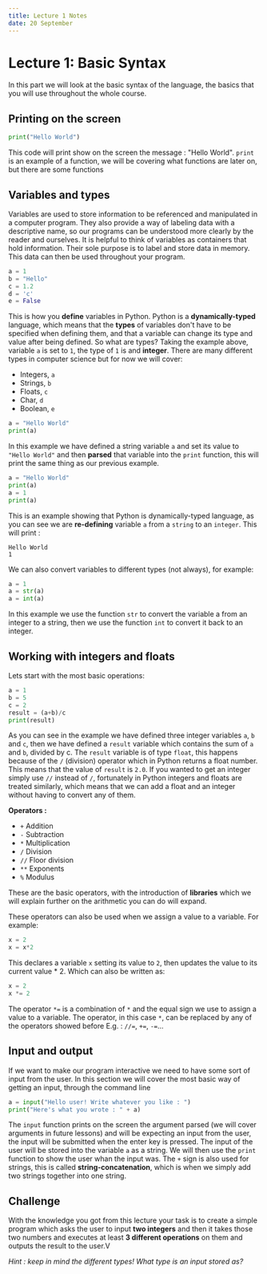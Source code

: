 ```yaml
---
title: Lecture 1 Notes
date: 20 September
---
```


# Lecture 1: Basic Syntax

In this part we will look at the basic syntax of the language, the basics that you
will use throughout the whole course.

## Printing on the screen

```python
print("Hello World")
```

This code will print show on the screen the message : "Hello World".
`print` is an example of a function, we will be covering what functions are later on,
but there are some functions 

## Variables and types
Variables are used to store information to be referenced and manipulated in a 
computer program. They also provide a way of labeling data with a descriptive name, 
so our programs can be understood more clearly by the reader and ourselves. 
It is helpful to think of variables as containers that hold information. 
Their sole purpose is to label and store data in memory. This data can then be used 
throughout your program.

```python
a = 1
b = "Hello"
c = 1.2
d = 'c'
e = False
```

This is how you **define** variables in Python. Python is a **dynamically-typed** language,
which means that the **types** of variables don't have to be specified when defining them, 
and that a variable can change its type and value after being defined. 
So what are types? Taking the example above, variable `a` is set to `1`, the type of `1` is 
and **integer**. There are many different types in computer science but for now we will cover:

- Integers, `a`
- Strings, `b`
- Floats, `c`
- Char, `d`
- Boolean, `e`

```python
a = "Hello World"
print(a)
```

In this example we have defined a string variable `a` and set its value to `"Hello World"` 
and then **parsed** that variable into the `print` function, this will print the same thing 
as our previous example.

```python
a = "Hello World"
print(a)
a = 1
print(a)
```

This is an example showing that Python is dynamically-typed language, as you can see we are
**re-defining** variable `a` from a `string` to an `integer`. This will print :
```
Hello World
1
```

We can also convert variables to different types (not always), for example:

```python
a = 1
a = str(a)
a = int(a)
```

In this example we use the function `str` to convert the variable a from an integer to a string, then
we use the function `int` to convert it back to an integer.

## Working with integers and floats

Lets start with the most basic operations:

```python
a = 1
b = 5
c = 2
result = (a+b)/c
print(result)
```

As you can see in the example we have defined three integer variables `a`, `b` and `c`, then we have defined a
`result` variable which contains the sum of `a` and `b`, divided by c. The `result` variable is of type `float`,
this happens because of the `/` (division) operator which in Python returns a float number. This means that the
value of `result` is `2.0`. If you wanted to get an integer simply use `//` instead of `/`, fortunately in Python
integers and floats are treated similarly, which means that we can add a float and an integer without having to
convert any of them.

**Operators :**
- `+` Addition
- `-` Subtraction
- `*` Multiplication
- `/` Division
- `//` Floor division
- `**` Exponents
- `%` Modulus

These are the basic operators, with the introduction of **libraries** which we will explain further on the arithmetic
you can do will expand.

These operators can also be used when we assign a value to a variable. For example:

```python
x = 2
x = x*2
```

This declares a variable `x` setting its value to `2`, then updates the value to its current value * 2. Which can also be written as:

```python
x = 2
x *= 2
```

The operator `*=` is a combination of `*` and the equal sign we use to assign a value to a variable. The operator, in this case `*`,
can be replaced by any of the operators showed before E.g. : `//=`, `+=`, `-=`...

## Input and output

If we want to make our program interactive we need to have some sort of input from the user.
In this section we will cover the most basic way of getting an input, through the command line

```python
a = input("Hello user! Write whatever you like : ")
print("Here's what you wrote : " + a)
```

The `input` function prints on the screen the argument parsed (we will cover arguments in future lessons)
and will be expecting an input from the user, the input will be submitted when the enter key is pressed.
The input of the user will be stored into the variable `a` as a string. We will then use the `print` function
to show the user whan the input was. The `+` sign is also used for strings, this is called **string-concatenation**,
which is when we simply add two strings together into one string.

## Challenge

With the knowledge you got from this lecture your task is to create a simple program which asks the user
to input **two integers** and then it takes those two numbers and executes at least **3 different operations** on them
and outputs the result to the user.V

*Hint : keep in mind the different types! What type is an input stored as?*

 
